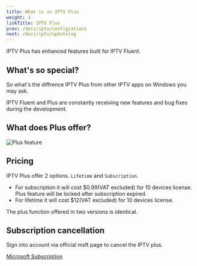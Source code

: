 ```yaml
---
title: What is in IPTV Plus
weight: 3
linkTitle: IPTV Plus
prev: /docs/iptv/configrations
next: /docs/iptv/updatelog
---
```


IPTV Plus has enhanced features built for IPTV Fluent.

<!--more-->

## What's so special?

So what's the diffrence IPTV Plus from other IPTV apps on Windows you may ask. 

IPTV Fluent and Plus are constantly receiving new features and bug fixes during the development.

## What does Plus offer?

![Plus feature](https://od.lk/s/200613598_ianvS/plus.png)

## Pricing

IPTV Plus offer 2 options. `Lifetime` and `Subscription`.

- For subscription it will cost $0.99(VAT excluded) for 10 devices license. Plus feature will be locked after subscription expired.
- For lifetime it will cost $12(VAT excluded) for 10 devices license.

The plus function offered in two versions is identical.

## Subscription cancellation

Sign into account via official msft page to cancel the IPTV plus.

[Microsoft Subscription](https://account.microsoft.com/services)
